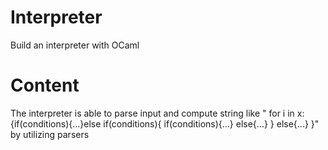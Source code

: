 # Interpreter
Build an interpreter with OCaml 

# Content
The interpreter is able to parse input and compute string like " for i in x: {if(conditions){...}else if(conditions){ if(conditions){...} else{...} } else{...} }" by utilizing parsers
